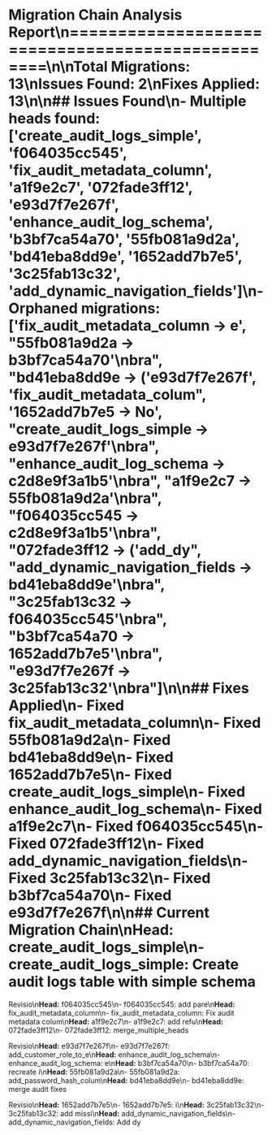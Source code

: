 # Migration Chain Analysis Report\n==================================================\n\n**Total Migrations:** 13\n**Issues Found:** 2\n**Fixes Applied:** 13\n\n## Issues Found\n- Multiple heads found: ['create_audit_logs_simple', 'f064035cc545', 'fix_audit_metadata_column', 'a1f9e2c7', '072fade3ff12', 'e93d7f7e267f', 'enhance_audit_log_schema', 'b3bf7ca54a70', '55fb081a9d2a', 'bd41eba8dd9e', '1652add7b7e5', '3c25fab13c32', 'add_dynamic_navigation_fields']\n- Orphaned migrations: ['fix_audit_metadata_column -> e', "55fb081a9d2a -> b3bf7ca54a70'\nbra", "bd41eba8dd9e -> ('e93d7f7e267f', 'fix_audit_metadata_colum", '1652add7b7e5 -> No', "create_audit_logs_simple -> e93d7f7e267f'\nbra", "enhance_audit_log_schema -> c2d8e9f3a1b5'\nbra", "a1f9e2c7 -> 55fb081a9d2a'\nbra", "f064035cc545 -> c2d8e9f3a1b5'\nbra", "072fade3ff12 -> ('add_dy", "add_dynamic_navigation_fields -> bd41eba8dd9e'\nbra", "3c25fab13c32 -> f064035cc545'\nbra", "b3bf7ca54a70 -> 1652add7b7e5'\nbra", "e93d7f7e267f -> 3c25fab13c32'\nbra"]\n\n## Fixes Applied\n- Fixed fix_audit_metadata_column\n- Fixed 55fb081a9d2a\n- Fixed bd41eba8dd9e\n- Fixed 1652add7b7e5\n- Fixed create_audit_logs_simple\n- Fixed enhance_audit_log_schema\n- Fixed a1f9e2c7\n- Fixed f064035cc545\n- Fixed 072fade3ff12\n- Fixed add_dynamic_navigation_fields\n- Fixed 3c25fab13c32\n- Fixed b3bf7ca54a70\n- Fixed e93d7f7e267f\n\n## Current Migration Chain\n**Head:** create_audit_logs_simple\n- create_audit_logs_simple: Create audit logs table with simple schema

Revisio\n**Head:** f064035cc545\n- f064035cc545: add pare\n**Head:** fix_audit_metadata_column\n- fix_audit_metadata_column: Fix audit metadata colum\n**Head:** a1f9e2c7\n- a1f9e2c7: add refu\n**Head:** 072fade3ff12\n- 072fade3ff12: merge_multiple_heads

Revisio\n**Head:** e93d7f7e267f\n- e93d7f7e267f: add_customer_role_to_e\n**Head:** enhance_audit_log_schema\n- enhance_audit_log_schema: e\n**Head:** b3bf7ca54a70\n- b3bf7ca54a70: recreate i\n**Head:** 55fb081a9d2a\n- 55fb081a9d2a: add_password_hash_colum\n**Head:** bd41eba8dd9e\n- bd41eba8dd9e: merge audit fixes

Revisio\n**Head:** 1652add7b7e5\n- 1652add7b7e5: i\n**Head:** 3c25fab13c32\n- 3c25fab13c32: add missi\n**Head:** add_dynamic_navigation_fields\n- add_dynamic_navigation_fields: Add dy